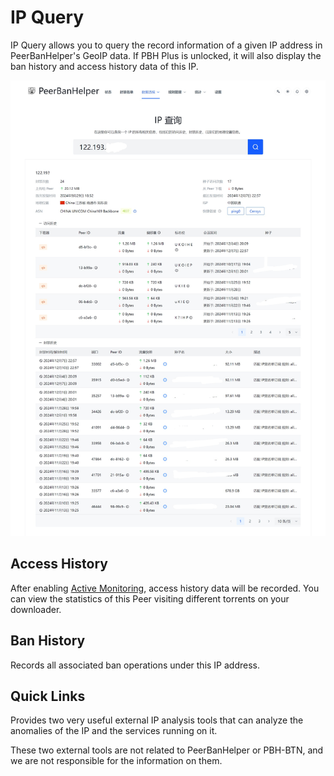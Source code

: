 # IP Query

IP Query allows you to query the record information of a given IP address in PeerBanHelper's GeoIP data. If PBH Plus is unlocked, it will also display the ban history and access history data of this IP.

![ip-query](./assets/ip-query.jpeg)

## Access History

After enabling [Active Monitoring](../module/active-monitoring.md), access history data will be recorded. You can view the statistics of this Peer visiting different torrents on your downloader.

## Ban History

Records all associated ban operations under this IP address.

## Quick Links

Provides two very useful external IP analysis tools that can analyze the anomalies of the IP and the services running on it.

These two external tools are not related to PeerBanHelper or PBH-BTN, and we are not responsible for the information on them.